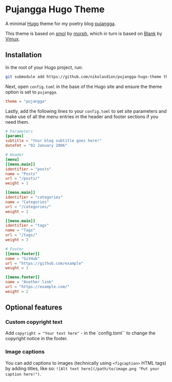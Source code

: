 # Pujangga Hugo Theme

A minimal [Hugo](https://gohugo.io/) theme for my poetry blog [pujangga](https://pujangga.nikolasdion.com/).

This theme is based on [smol](https://github.com/colorchestra/smol) by [morph](https://morph.sh), which in turn is based on [Blank](https://github.com/Vimux/Blank) by [Vimux](https://github.com/Vimux).

## Installation

In the root of your Hugo project, run:

```sh
git submodule add https://github.com/nikolasdion/pujangga-hugo-theme themes/pujangga
```

Next, open `config.toml` in the base of the Hugo site and ensure the theme option is set to `pujangga`.

```toml
theme = "pujangga"
```

Lastly, add the following lines to your `config.toml` to set site parameters and make use of all the menu entries in the header and footer sections if you need them.

```toml
# Parameters
[params]
subtitle = "Your blog subtitle goes here!"
dateFmt = "02 January 2006"

# Header
[menu]
[[menu.main]]
identifier = "posts"
name = "Posts"
url = "/posts/"
weight = 1

[[menu.main]]
identifier = "categories"
name = "Categories"
url = "/categories/"
weight = 2

[[menu.main]]
identifier = "tags"
name = "Tags"
url = "/tags/"
weight = 3

# Footer
[[menu.footer]]
name = "GitHub"
url = "https://github.com/example"
weight = 1

[[menu.footer]]
name = "Another link"
url = "https://example.com/"
weight = 2
```

## Optional features

### Custom copyright text

Add `copyright = "Your text here"` - in the `config.toml`` to change the copyright notice in the footer.

### Image captions

You can add captions to images (technically using `<figcaption>` HTML tags) by adding titles, like so: `![Alt text here](/path/to/image.png "Put your caption here!")`.

